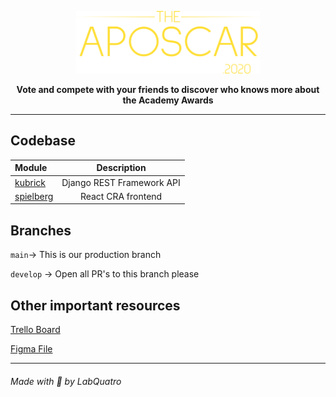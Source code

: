 <p align="center">
    <img height=100 src="https://raw.githubusercontent.com/lab-quatro/aposcar/main/aposcar_logo.svg"/>
</p>

<p align="center">
    <strong>Vote and compete with your friends to discover who knows more about the Academy Awards</strong>
</p>
<hr>

## Codebase
| Module                |      Description          |
| :-------------------- | :-----------------------: |
| [kubrick](modules/kubrick) | Django REST Framework API |
| [spielberg](modules/spielberg) | React CRA frontend |

## Branches

`main`-> This is our production branch

`develop` -> Open all PR's to this branch please


## Other important resources

[Trello Board](https://trello.com/b/2qTivVAN/aposcar)

[Figma File](https://www.figma.com/file/2r4ykOJfUYY21oTgLwtq7G/Aposcar?node-id=0%3A1)

<hr>
<h6>Made with 💜 by LabQuatro<h6/>
